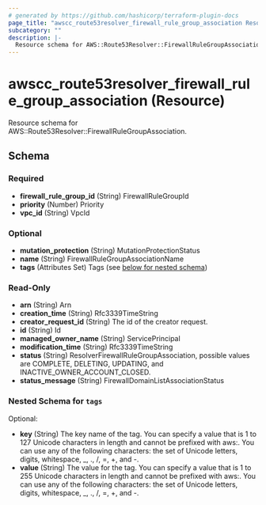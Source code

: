 ```yaml
---
# generated by https://github.com/hashicorp/terraform-plugin-docs
page_title: "awscc_route53resolver_firewall_rule_group_association Resource - terraform-provider-awscc"
subcategory: ""
description: |-
  Resource schema for AWS::Route53Resolver::FirewallRuleGroupAssociation.
---
```


# awscc_route53resolver_firewall_rule_group_association (Resource)

Resource schema for AWS::Route53Resolver::FirewallRuleGroupAssociation.



<!-- schema generated by tfplugindocs -->
## Schema

### Required

- **firewall_rule_group_id** (String) FirewallRuleGroupId
- **priority** (Number) Priority
- **vpc_id** (String) VpcId

### Optional

- **mutation_protection** (String) MutationProtectionStatus
- **name** (String) FirewallRuleGroupAssociationName
- **tags** (Attributes Set) Tags (see [below for nested schema](#nestedatt--tags))

### Read-Only

- **arn** (String) Arn
- **creation_time** (String) Rfc3339TimeString
- **creator_request_id** (String) The id of the creator request.
- **id** (String) Id
- **managed_owner_name** (String) ServicePrincipal
- **modification_time** (String) Rfc3339TimeString
- **status** (String) ResolverFirewallRuleGroupAssociation, possible values are COMPLETE, DELETING, UPDATING, and INACTIVE_OWNER_ACCOUNT_CLOSED.
- **status_message** (String) FirewallDomainListAssociationStatus

<a id="nestedatt--tags"></a>
### Nested Schema for `tags`

Optional:

- **key** (String) The key name of the tag. You can specify a value that is 1 to 127 Unicode characters in length and cannot be prefixed with aws:. You can use any of the following characters: the set of Unicode letters, digits, whitespace, _, ., /, =, +, and -.
- **value** (String) The value for the tag. You can specify a value that is 1 to 255 Unicode characters in length and cannot be prefixed with aws:. You can use any of the following characters: the set of Unicode letters, digits, whitespace, _, ., /, =, +, and -.


